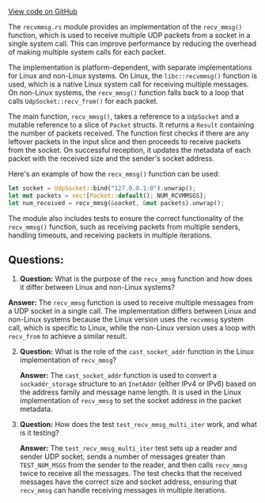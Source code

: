 [View code on GitHub](https://github.com/solana-labs/solana/blob/master/streamer/src/recvmmsg.rs)

The `recvmmsg.rs` module provides an implementation of the `recv_mmsg()` function, which is used to receive multiple UDP packets from a socket in a single system call. This can improve performance by reducing the overhead of making multiple system calls for each packet.

The implementation is platform-dependent, with separate implementations for Linux and non-Linux systems. On Linux, the `libc::recvmmsg()` function is used, which is a native Linux system call for receiving multiple messages. On non-Linux systems, the `recv_mmsg()` function falls back to a loop that calls `UdpSocket::recv_from()` for each packet.

The main function, `recv_mmsg()`, takes a reference to a `UdpSocket` and a mutable reference to a slice of `Packet` structs. It returns a `Result` containing the number of packets received. The function first checks if there are any leftover packets in the input slice and then proceeds to receive packets from the socket. On successful reception, it updates the metadata of each packet with the received size and the sender's socket address.

Here's an example of how the `recv_mmsg()` function can be used:

```rust
let socket = UdpSocket::bind("127.0.0.1:0").unwrap();
let mut packets = vec![Packet::default(); NUM_RCVMMSGS];
let num_received = recv_mmsg(&socket, &mut packets).unwrap();
```

The module also includes tests to ensure the correct functionality of the `recv_mmsg()` function, such as receiving packets from multiple senders, handling timeouts, and receiving packets in multiple iterations.
## Questions: 
 1. **Question:** What is the purpose of the `recv_mmsg` function and how does it differ between Linux and non-Linux systems?

   **Answer:** The `recv_mmsg` function is used to receive multiple messages from a UDP socket in a single call. The implementation differs between Linux and non-Linux systems because the Linux version uses the `recvmmsg` system call, which is specific to Linux, while the non-Linux version uses a loop with `recv_from` to achieve a similar result.

2. **Question:** What is the role of the `cast_socket_addr` function in the Linux implementation of `recv_mmsg`?

   **Answer:** The `cast_socket_addr` function is used to convert a `sockaddr_storage` structure to an `InetAddr` (either IPv4 or IPv6) based on the address family and message name length. It is used in the Linux implementation of `recv_mmsg` to set the socket address in the packet metadata.

3. **Question:** How does the test `test_recv_mmsg_multi_iter` work, and what is it testing?

   **Answer:** The `test_recv_mmsg_multi_iter` test sets up a reader and sender UDP socket, sends a number of messages greater than `TEST_NUM_MSGS` from the sender to the reader, and then calls `recv_mmsg` twice to receive all the messages. The test checks that the received messages have the correct size and socket address, ensuring that `recv_mmsg` can handle receiving messages in multiple iterations.